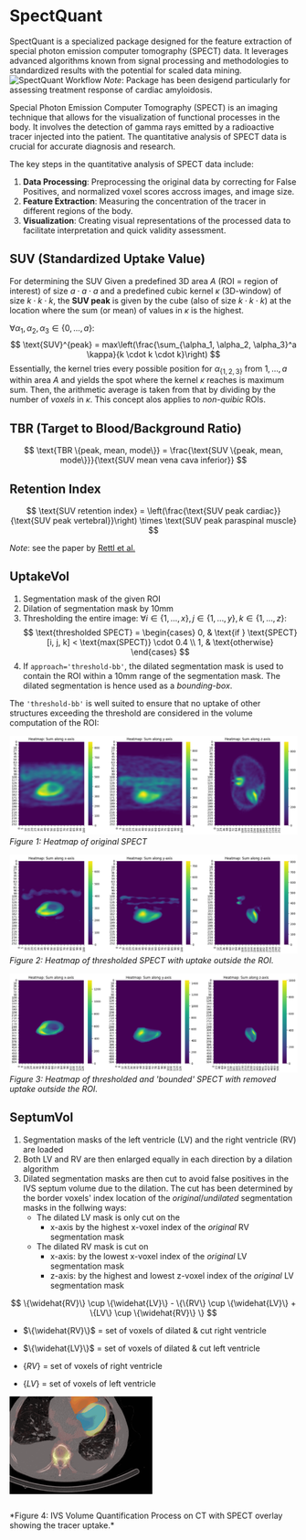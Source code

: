 # SpectQuant

SpectQuant is a specialized package designed for the feature extraction of special photon emission computer tomography (SPECT) data.
It leverages advanced algorithms known from signal processing and methodologies to standardized results with the potential for scaled data mining.![SpectQuant Workflow](./path_to_your_local_gif.gif)
*Note*: Package has been desigend particularly for assessing treatment response of cardiac amyloidosis.


Special Photon Emission Computer Tomography (SPECT) is an imaging technique that allows for the visualization of functional processes in the body. It involves the detection of gamma rays emitted by a radioactive tracer injected into the patient. The quantitative analysis of SPECT data is crucial for accurate diagnosis and research.

The key steps in the quantitative analysis of SPECT data include:

1. **Data Processing**: Preprocessing the original data by correcting for False Positives, and normalized voxel scores accross images, and image size.
2. **Feature Extraction**: Measuring the concentration of the tracer in different regions of the body.
3. **Visualization**: Creating visual representations of the processed data to facilitate interpretation and quick validity assessment. 

## SUV (Standardized Uptake Value)
For determining the SUV
Given a predefined 3D area $A$ (ROI = region of interest) of size $a \cdot a \cdot a$ and a predefined cubic kernel $\kappa$ (3D-window) of size $k \cdot k \cdot k$, the **SUV peak** is given by the cube (also of size $k \cdot k \cdot k$) at the location where the sum (or mean) of values in $\kappa$ is the highest.

$\forall \alpha_1, \alpha_2, \alpha_3 \in \{0, \dots, a\}:$
$$
    \text{SUV}^{peak} = max\left(\frac{\sum_{\alpha_1, \alpha_2, \alpha_3}^a \kappa}{k \cdot k \cdot k}\right)
$$
Essentially, the kernel tries every possible position for $\alpha_{\{1,2,3\}}$ from $1, \dots, a$ within area $A$ and yields the spot where the kernel $\kappa$ reaches is maximum sum. Then, the arithmetic average is taken from that by dividing by the number of *voxels* in $\kappa$.
This concept alos applies to *non-quibic* ROIs.


## TBR (Target to Blood/Background Ratio)
$$
\text{TBR \{peak, mean, mode\}} = \frac{\text{SUV \{peak, mean, mode\}}}{\text{SUV mean vena cava inferior}}
$$

## Retention Index
$$
\text{SUV retention index} = \left(\frac{\text{SUV peak cardiac}}{\text{SUV peak vertebral}}\right) \times \text{SUV peak paraspinal muscle}
$$

*Note*: see the paper by [Rettl et al.](https://academic.oup.com/ehjcimaging/article/24/8/1019/7070981)

## UptakeVol
1. Segmentation mask of the given ROI
2. Dilation of segmentation mask by 10mm
3. Thresholding the entire image: 
$\forall i \in \{1, \dots, x\}, j \in \{1, \dots, y\}, k \in \{1, \dots, z\}:$
$$
\text{thresholded SPECT} =
\begin{cases}
0, & \text{if } \text{SPECT}[i, j, k] < \text{max(SPECT)} \cdot 0.4 \\
1, & \text{otherwise}
\end{cases}
$$
4. If `approach='threshold-bb'`, the dilated segmentation mask is used to contain the ROI within a 10mm range of the segmentation mask. The dilated segmentation is hence used as a *bounding-box*.

The `'threshold-bb'` is well suited to ensure that no uptake of other structures exceeding the threshold are considered in the volume computation of the ROI:

![Original SPECT](imgs/spect_.png)
*Figure 1: Heatmap of original SPECT*

![Threshold](imgs/threshold.png)
*Figure 2: Heatmap of thresholded SPECT with uptake outside the ROI.*

![Threshold-bb](imgs/threshold-bb.png)
*Figure 3: Heatmap of thresholded and 'bounded' SPECT with removed uptake outside the ROI.*



## SeptumVol
1. Segmentation masks of the left ventricle (LV) and the right ventricle (RV) are loaded
2. Both LV and RV are then enlarged equally in each direction by a dilation algorithm
3. Dilated segmentation masks are then cut to avoid false positives in the IVS septum volume due to the dilation.
The cut has been determined by the border voxels' index location of the *original*/*undilated* segmentation masks in the follwing ways:
    - The dilated LV mask is only cut on the
        - x-axis by the highest x-voxel index of the *original* RV segmentation mask
    - The dilated RV mask is cut on 
        - x-axis: by the lowest x-voxel index of the *original* LV segmentation mask
        - z-axis: by the highest and lowest z-voxel index of the *original* LV segmentation mask


$$
\{\widehat{RV}\} \cup \{\widehat{LV}\} - \{\{RV\} \cup \{\widehat{LV}\} + \{LV\} \cup \{\widehat{RV}\} \}
$$

- $\{\widehat{RV}\}$ = set of voxels of dilated \& cut right ventricle 

- $\{\widehat{LV}\}$ = set of voxels of dilated \& cut left ventricle 

- $\{RV\}$ = set of voxels of right ventricle 

- $\{LV\}$ = set of voxels of left ventricle


<div style="overflow: hidden; width: 300px; height: 200px;">
  <img src="imgs/septumvol.gif" alt="IVS Volume Quantification Process" style="width: 400px; height: auto; margin: -50px 0 0 -50px;" />
</div>
*Figure 4: IVS Volume Quantification Process on CT with SPECT overlay showing the tracer uptake.*
